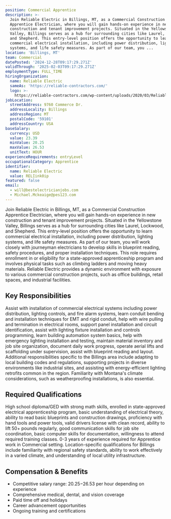 ```yaml
---
position: Commercial Apprentice
description: >-
  Join Reliable Electric in Billings, MT, as a Commercial Construction
  Apprentice Electrician, where you will gain hands-on experience in new
  construction and tenant improvement projects. Situated in the Yellowstone
  Valley, Billings serves as a hub for surrounding cities like Laurel, Lockwood,
  and Shepherd. This entry-level position offers the opportunity to learn
  commercial electrical installation, including power distribution, lighting
  systems, and life safety measures. As part of our team, you ...
location: 'Billings, MT'
team: Commercial
datePosted: '2024-12-28T09:17:29.271Z'
validThrough: '2025-02-03T09:17:29.271Z'
employmentType: FULL_TIME
hiringOrganization:
  name: Reliable Electric
  sameAs: 'https://reliable-contractors.com/'
  logo: >-
    https://reliable-contractors.com/wp-content/uploads/2020/03/Reliable-Electric-Logo.jpg
jobLocation:
  streetAddress: 9760 Commerce Dr.
  addressLocality: Billings
  addressRegion: MT
  postalCode: '59101'
  addressCountry: USA
baseSalary:
  currency: USD
  value: 23.39
  minValue: 20.25
  maxValue: 26.53
  unitText: HOUR
experienceRequirements: entryLevel
occupationalCategory: Apprentice
identifier:
  name: Reliable Electric
  value: RELIink0ip
featured: false
email:
  - will@bestelectricianjobs.com
  - Michael.Mckeaige@pes123.com
---
```




Join Reliable Electric in Billings, MT, as a Commercial Construction Apprentice Electrician, where you will gain hands-on experience in new construction and tenant improvement projects. Situated in the Yellowstone Valley, Billings serves as a hub for surrounding cities like Laurel, Lockwood, and Shepherd. This entry-level position offers the opportunity to learn commercial electrical installation, including power distribution, lighting systems, and life safety measures. As part of our team, you will work closely with journeyman electricians to develop skills in blueprint reading, safety procedures, and proper installation techniques. This role requires enrollment in or eligibility for a state-approved apprenticeship program and involves physical tasks such as climbing ladders and moving heavy materials. Reliable Electric provides a dynamic environment with exposure to various commercial construction projects, such as office buildings, retail spaces, and industrial facilities.

## Key Responsibilities
Assist with installation of commercial electrical systems including power distribution, lighting controls, and fire alarm systems, learn conduit bending and installation techniques for EMT and rigid conduit, help with wire pulling and termination in electrical rooms, support panel installation and circuit identification, assist with lighting fixture installation and controls programming, learn building automation system basics, help with emergency lighting installation and testing, maintain material inventory and job site organization, document daily work progress, operate aerial lifts and scaffolding under supervision, assist with blueprint reading and layout. Additional responsibilities specific to the Billings area include adapting to local building codes and regulations, supporting projects in diverse environments like industrial sites, and assisting with energy-efficient lighting retrofits common in the region. Familiarity with Montana's climate considerations, such as weatherproofing installations, is also essential.

## Required Qualifications
High school diploma/GED with strong math skills, enrolled in state-approved electrical apprenticeship program, basic understanding of electrical theory, ability to read basic blueprints and construction drawings, proficiency with hand tools and power tools, valid drivers license with clean record, ability to lift 50+ pounds regularly, good communication skills for job site coordination, basic computer skills for documentation, willingness to attend required training classes. 0-3 years of experience required for Apprentice work in Commercial setting. Location-specific qualifications for Billings include familiarity with regional safety standards, ability to work effectively in a varied climate, and understanding of local utility infrastructure.

## Compensation & Benefits
- Competitive salary range: $20.25-$26.53 per hour depending on experience
- Comprehensive medical, dental, and vision coverage
- Paid time off and holidays
- Career advancement opportunities
- Ongoing training and certifications